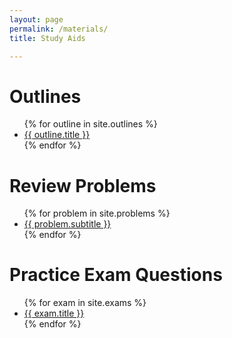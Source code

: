 ```yaml
---
layout: page
permalink: /materials/
title: Study Aids

---
```


# Outlines
<ul>
{% for outline in site.outlines %}
<li><a href="{{ site.baseurl }}{{ outline.url }}">{{ outline.title }}</a></li>
{% endfor %}
</ul>

# Review Problems

<ul>
{% for problem in site.problems %}
<li><a href="{{ site.baseurl }}{{ problem.url }}">{{ problem.subtitle }}</a></li>
{% endfor %}
</ul>

# Practice Exam Questions

<ul>
{% for exam in site.exams %}
<li><a href="{{ site.baseurl }}{{ exam.url }}">{{ exam.title }}</a></li>
{% endfor %}
</ul>

